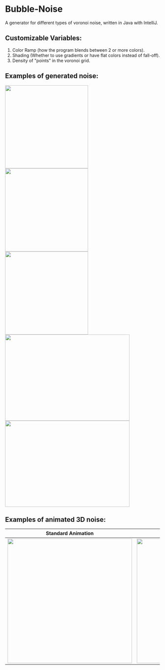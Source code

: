 # Bubble-Noise
A generator for different types of voronoi noise, written in Java with IntelliJ.

## Customizable Variables:
1. Color Ramp (how the program blends between 2 or more colors).
2. Shading (Whether to use gradients or have flat colors instead of fall-off).
3. Density of "points" in the voronoi grid.

<h2>Examples of generated noise:</h2>

<p float="left">
  <img src="https://user-images.githubusercontent.com/64125245/180595316-4afe0808-a992-4ad7-9026-2d83ae1736a0.png" width="270" />
  <img src="https://user-images.githubusercontent.com/64125245/180595206-a07036c5-9efb-40b4-a932-330b2ace9d2d.png" width="270" /> 
  <img src="https://user-images.githubusercontent.com/64125245/180595208-84a829ca-2e64-4fc8-a9c4-62c17d43a0d1.png" width="270" />
  <img src="https://user-images.githubusercontent.com/64125245/180595210-b0d1f468-355b-49ad-84bf-13f46a8e27d2.png" width="405"  height="280"/>
  <img src="https://user-images.githubusercontent.com/64125245/180595212-b65084a7-25d4-46aa-8eb1-29e22bca20be.png" width="405" height="280" />
</p>

<h2>Examples of animated 3D noise:</h2>

| Standard Animation  | Seamless Animation |
| ------------- | ------------- |
| <img src="https://user-images.githubusercontent.com/64125245/180595264-2de824fb-4c24-4459-9182-5fd78be4579a.gif" width="405" />  | <img src="https://user-images.githubusercontent.com/64125245/180595572-16831986-f1ae-450c-b038-a6edff6d26ba.gif" width="405" />

